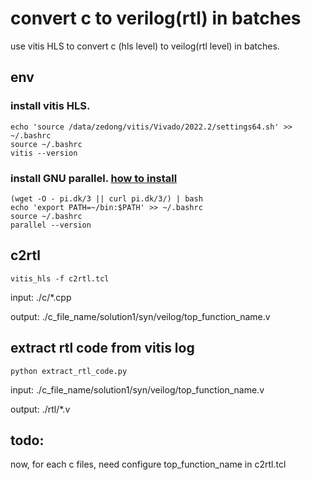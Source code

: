 # convert c to verilog(rtl) in batches

use vitis HLS to convert c (hls level) to veilog(rtl level) in batches.

## env

### install vitis HLS.

```shell
echo 'source /data/zedong/vitis/Vivado/2022.2/settings64.sh' >> ~/.bashrc
source ~/.bashrc
vitis --version
```

### install GNU parallel. [how to install](https://blog.csdn.net/weixin_40192882/article/details/136072504)

```shell
(wget -O - pi.dk/3 || curl pi.dk/3/) | bash
echo 'export PATH=~/bin:$PATH' >> ~/.bashrc
source ~/.bashrc
parallel --version
```

## c2rtl

```shell
vitis_hls -f c2rtl.tcl
```

input: ./c/*.cpp

output: ./c_file_name/solution1/syn/veilog/top_function_name.v

## extract rtl code from vitis log

```shell
python extract_rtl_code.py
```

input: ./c_file_name/solution1/syn/veilog/top_function_name.v

output: ./rtl/*.v

## todo: 

now, for each c files, need configure top_function_name in c2rtl.tcl
